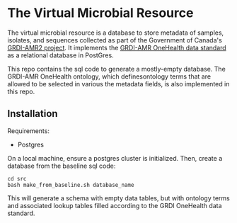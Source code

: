 # The Virtual Microbial Resource

The virtual microbial resource is a database to store metadata of samples, isolates, and sequences collected as part of the Government of Canada's 
[GRDI-AMR2 project](https://grdi.canada.ca/en/projects/antimicrobial-resistance-2-amr2-project). 
It implements the [GRDI-AMR OneHealth data standard](https://github.com/cidgoh/GRDI_AMR_One_Health) as a relational database in PostGres. 

This repo contains the sql code to generate a mostly-empty database. The GRDI-AMR 
OneHealth ontology, which definesontology terms that are allowed to be selected in 
various the metadata fields, is also implemented in this repo. 

## Installation 

Requirements:

- Postgres

On a local machine, ensure a postgres cluster is initialized. Then, create a 
database from the baseline sql code:

```
cd src
bash make_from_baseline.sh database_name

```

This will generate a schema with empty data tables, but with ontology terms and 
associated lookup tables filled according to the GRDI OneHealth data standard.
